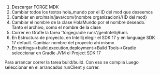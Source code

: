 1. Descargar FORGE MDK
2. Cambiar todos los textos hola_mundo por el ID del mod que deseemos
3. Cambiar en src/main/java/com/{nombre organizacion}/{ID del mod}
4. Cambiar el nombre de la clase HolaMundo por el nombre deseado. Tanto el archivo, como el nombre de la clase
5. Correr en Grafle la tarea 'forgegradle runs'/genIntellijRuns
6. En Estructura de proyecto, en Intellij elegir el SDK 17 y en language SDK 17 default. Cambiar nombre del proyecto ahi mismo.
7. En settings->build,execution,deployment->Build Tools->Gradle seleccionar en Gradle JVM el Project SDK 17




Para arrancar correr la tarea build/build. Con eso se compila
Luego seleccionar en el arrancados runClient y correr.